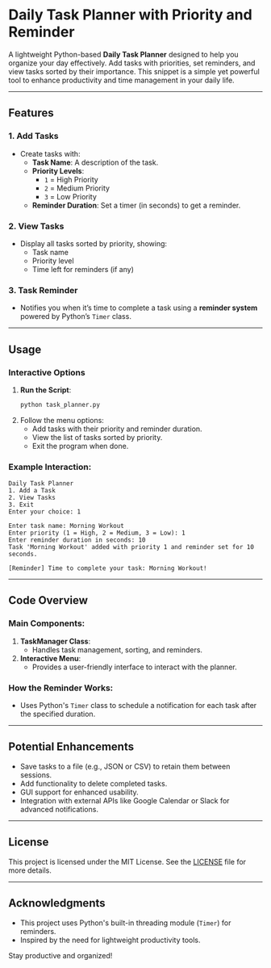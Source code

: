 # Daily Task Planner with Priority and Reminder

A lightweight Python-based **Daily Task Planner** designed to help you organize your day effectively. Add tasks with priorities, set reminders, and view tasks sorted by their importance. This snippet is a simple yet powerful tool to enhance productivity and time management in your daily life.

---

## Features
### 1. Add Tasks
- Create tasks with:
  - **Task Name**: A description of the task.
  - **Priority Levels**:
    - `1` = High Priority  
    - `2` = Medium Priority  
    - `3` = Low Priority  
  - **Reminder Duration**: Set a timer (in seconds) to get a reminder.

### 2. View Tasks
- Display all tasks sorted by priority, showing:
  - Task name
  - Priority level
  - Time left for reminders (if any)

### 3. Task Reminder
- Notifies you when it’s time to complete a task using a **reminder system** powered by Python’s `Timer` class.

---

## Usage
### Interactive Options
1. **Run the Script**:
   ```bash
   python task_planner.py
   ```
2. Follow the menu options:
   - Add tasks with their priority and reminder duration.
   - View the list of tasks sorted by priority.
   - Exit the program when done.

### Example Interaction:
```text
Daily Task Planner
1. Add a Task
2. View Tasks
3. Exit
Enter your choice: 1

Enter task name: Morning Workout
Enter priority (1 = High, 2 = Medium, 3 = Low): 1
Enter reminder duration in seconds: 10
Task 'Morning Workout' added with priority 1 and reminder set for 10 seconds.

[Reminder] Time to complete your task: Morning Workout!
```

---

## Code Overview
### Main Components:
1. **TaskManager Class**:
   - Handles task management, sorting, and reminders.
2. **Interactive Menu**:
   - Provides a user-friendly interface to interact with the planner.

### How the Reminder Works:
- Uses Python's `Timer` class to schedule a notification for each task after the specified duration.

---

## Potential Enhancements
- Save tasks to a file (e.g., JSON or CSV) to retain them between sessions.
- Add functionality to delete completed tasks.
- GUI support for enhanced usability.
- Integration with external APIs like Google Calendar or Slack for advanced notifications.

---

## License
This project is licensed under the MIT License. See the [LICENSE](LICENSE) file for more details.

---

## Acknowledgments
- This project uses Python's built-in threading module (`Timer`) for reminders.
- Inspired by the need for lightweight productivity tools.

Stay productive and organized!
